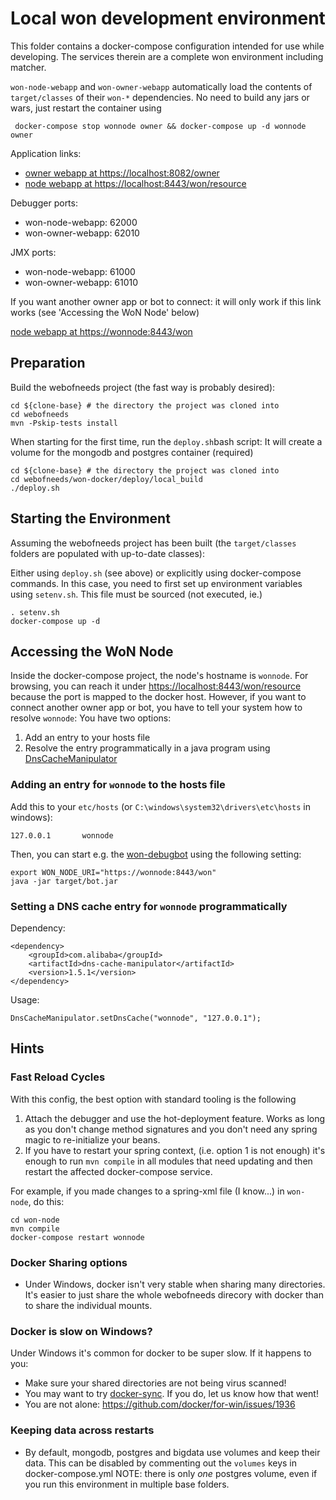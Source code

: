 # Local won development environment

This folder contains a docker-compose configuration intended for use while developing. The services therein are 
a complete won environment including matcher. 

`won-node-webapp` and `won-owner-webapp` automatically load the contents of `target/classes` of their `won-*` dependencies. No need to build any jars or wars, just restart the container using
```
 docker-compose stop wonnode owner && docker-compose up -d wonnode owner
```

Application links:
* [owner webapp at https://localhost:8082/owner](https://localhost:8082/owner)
* [node webapp at https://localhost:8443/won/resource](https://localhost:8443/won/resource)

Debugger ports:
* won-node-webapp: 62000 
* won-owner-webapp: 62010

JMX ports:
* won-node-webapp: 61000
* won-owner-webapp: 61010

If you want another owner app or bot to connect: it will only work if this link works (see 'Accessing the WoN Node' below)

[node webapp at https://wonnode:8443/won](https://wonnode:8443/won)

## Preparation
 
Build the webofneeds project (the fast way is probably desired):

```
cd ${clone-base} # the directory the project was cloned into
cd webofneeds
mvn -Pskip-tests install
```

When starting for the first time, run the `deploy.sh`bash script:
It will create a volume for the mongodb and postgres container (required)

```
cd ${clone-base} # the directory the project was cloned into
cd webofneeds/won-docker/deploy/local_build
./deploy.sh
```

## Starting the Environment

Assuming the webofneeds project has been built (the `target/classes` folders are populated with up-to-date classes):

Either using `deploy.sh` (see above) or explicitly using docker-compose commands. In this case, you
need to first set up environment variables using `setenv.sh`. This file must be sourced (not executed, ie.)

```
. setenv.sh
docker-compose up -d
```

## Accessing the WoN Node

Inside the docker-compose project, the node's hostname is `wonnode`. For browsing, you can reach it under [https://localhost:8443/won/resource](https://localhost:8443/won/resource) because the port is mapped to the docker host. However, if you want to connect another owner app or bot, you have to tell your system how to resolve `wonnode`:
You have two options:
1. Add an entry to your hosts file
2. Resolve the entry programmatically in a java program using [DnsCacheManipulator](https://github.com/alibaba/java-dns-cache-manipulator)

### Adding an entry for `wonnode` to the hosts file
Add this to your `etc/hosts` (or `C:\windows\system32\drivers\etc\hosts` in windows):
```
127.0.0.1       wonnode
``` 

Then, you can start e.g. the [won-debugbot](https://github.com/researchstudio-sat/won-debugbot/) using the following setting:
```
export WON_NODE_URI="https://wonnode:8443/won"
java -jar target/bot.jar
```

### Setting a DNS cache entry for `wonnode` programmatically
Dependency:
```
<dependency>
    <groupId>com.alibaba</groupId>
    <artifactId>dns-cache-manipulator</artifactId>
    <version>1.5.1</version>
</dependency>
```
Usage:
```
DnsCacheManipulator.setDnsCache("wonnode", "127.0.0.1");
```
 

## Hints

### Fast Reload Cycles

With this config, the best option with standard tooling is the following
1. Attach the debugger and use the hot-deployment feature. Works as long as you don't change method signatures and you don't need any spring magic to re-initialize your beans.
2. If you have to restart your spring context, (i.e. option 1 is not enough) it's enough to run `mvn compile` in all modules that need updating and then restart the affected docker-compose service.

For example, if you made changes to a spring-xml file (I know...) in `won-node`, do this:
```
cd won-node
mvn compile
docker-compose restart wonnode
```  

### Docker Sharing options 

* Under Windows, docker isn't very stable when sharing many directories. It's easier to just share the whole webofneeds direcory with docker than to share the individual mounts.

### Docker is slow on Windows?

Under Windows it's common for docker to be super slow. If it happens to you:
* Make sure your shared directories are not being virus scanned!
* You may want to try [docker-sync](https://docker-sync.readthedocs.io/en/latest/index.html). If you do, let us know how that went! 
* You are not alone: https://github.com/docker/for-win/issues/1936

### Keeping data across restarts

* By default, mongodb, postgres and bigdata use volumes and keep their data. This can be disabled by commenting out the `volumes` keys in docker-compose.yml
NOTE: there is only *one* postgres volume, even if you run this environment in multiple base folders. 